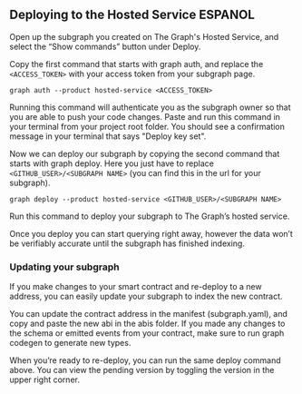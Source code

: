 ## Deploying to the Hosted Service ESPANOL

Open up the subgraph you created on The Graph's Hosted Service, and select the “Show commands” button under Deploy.

Copy the first command that starts with graph auth, and replace the `<ACCESS_TOKEN>` with your access token from your subgraph page.

```
graph auth --product hosted-service <ACCESS_TOKEN>
```

Running this command will authenticate you as the subgraph owner so that you are able to push your code changes. Paste and run this command in your terminal from your project root folder. You should see a confirmation message in your terminal that says "Deploy key set".

Now we can deploy our subgraph by copying the second command that starts with graph deploy. Here you just have to replace `<GITHUB_USER>/<SUBGRAPH NAME>` (you can find this in the url for your subgraph).

```
graph deploy --product hosted-service <GITHUB_USER>/<SUBGRAPH NAME>
```

Run this command to deploy your subgraph to The Graph’s hosted service.

Once you deploy you can start querying right away, however the data won’t be verifiably accurate until the subgraph has finished indexing.

### Updating your subgraph

If you make changes to your smart contract and re-deploy to a new address, you can easily update your subgraph to index the new contract.

You can update the contract address in the manifest (subgraph.yaml), and copy and paste the new abi in the abis folder. If you made any changes to the schema or emitted events from your contract, make sure to run graph codegen to generate new types.

When you’re ready to re-deploy, you can run the same deploy command above. You can view the pending version by toggling the version in the upper right corner.
